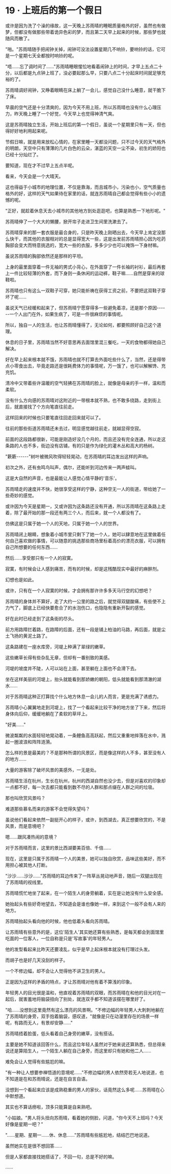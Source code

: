 <link rel="stylesheet" href="../styles/text.css" />
<h1>19 · 上班后的第一个假日</h1>

或许是因为洗了个澡的缘故，这一天晚上苏雨晴的睡眠质量格外的好，虽然也有做梦，但都没有做那些带着诡异色彩的梦，而且第二天早上起来的时候，那些梦也就随风而散了。

"啪。"苏雨晴随手把闹钟关掉，闹钟可没法设置星期几不响铃，要响铃的话，它可是一个星期七天全都按时响铃的呢。

"唔......忘了调时间了......"苏雨晴睡眼惺忪地看着闹钟上的时间，才早上五点二十分，以后都是九点钟上班了，没必要起那么早，只要八点二十分起床时间就足够充裕的了。

苏雨晴调好闹钟，又睁着眼睛在床上躺了一会儿，感觉自己没什么睡意，就干脆下了床。

早晨的空气还是十分清爽的，因为今天不用上班，所以苏雨晴也没有什么心理压力，昨天晚上睡了一个好觉，今天早上也觉得神清气爽。

这是苏雨晴独立生活，开始上班后的第一个假日，虽说一个星期里只有一天，但也得好好地利用起来呢。

节假日嘛，就是用来放松心情的，在家里睡一天都没问题，只不过今天的天气格外的明朗，天空中只有薄薄的几片白色的云朵，湛蓝的天空一尘不染，初生的娇阳也已经十分灿烂了。

要知道，现在才不过早上五点半呢。

看来，今天会是一个大晴天。

这也得益于小城市的地理位置，不仅是靠海，而且城市小，污染也小，空气质量也格外的好，这样的天气如果待在家里的话，就连苏雨晴自己都会觉得有些小小的遗憾的呢。

"正好，就趁着休息天去小城市的其他地方到处逛逛吧，也算是熟悉一下地形呢。"

苏雨晴伸了一个大大的懒腰，掀开帘子走进卫生间里洗漱去了。

苏雨晴穿来的那一套衣服是最合身的，只是昨天晚上刚晒出去，今天早上肯定没那么快干，而其他的衣服相对的总是显得宽大一些，这是出发前苏雨晴担心因为吃药胸部会变大而特意挑选的，宽大一些的衣服，多多少少也可以掩饰一下身材嘛。

虽说苏雨晴的胸部依然还是那样的平坦。

上身的最里面穿着一件无袖的男式小背心，在外面穿了一件长袖的衬衫，最后再套上一件比较轻薄的外套，而下身则一条休闲的运动裤，鞋子嘛......自然是穿来的球鞋啦。

苏雨晴也只有这么一双鞋子可穿，她只能祈祷在获得工资之前，不要把这双鞋子穿坏了呢......

虽说天气已经暖和起来了，但苏雨晴宁愿穿得多一些避免着凉，还是那个原因------一个人出门在外，如果生病了，可是一件很麻烦的事情呢。

所以，独自一人的生活，也让苏雨晴懂得了，无论如何，都要照顾好自己这个道理。

休息的日子里，苏雨晴当然不好意思再去面馆里混三餐吃，一天的食物都得她自己解决。

好在早上起来根本就不饿，苏雨晴也就不打算去外面吃些什么了，当然，还是得带点小零食出去，毕竟走路还是很耗费体力的事情呢，万一饿了，也可以解解馋、充充饥。

清冷中又带着些许温暖的空气轻拂在苏雨晴的脸上，就像是母亲的手一样，温和而柔软。

没有什么方向感的苏雨晴对这附近的一带根本就不熟，也不敢多绕路，走到街上后，就直接找了个方向笔直往前走。

这样回来的时候也只要笔直往回走回来就可以了。

往前的那些街道苏雨晴还未去过，明显感觉越往前走，就越显得空寂。

前面的这段路都很新，可能是刚造好没几个月的，而且还没有完全连通，所以走这条路的人也不多，街边没有店铺，有的只是作为绿化的灌木丛和高大的杨树。

"簌簌------"树叶被微风吹得轻轻晃动，在苏雨晴的耳边发出这样的声响。

初次之外，还有虫鸣鸟叫声，偶尔，还能听到河边传来一两声蛙叫。

这是大自然的声音，也是最能让人感觉心情平静的'音乐'。

苏雨晴走的速度并不快，她很享受这样的宁静，这种空无一人的街道，带给她了一些奇妙的感觉。

或许因为今天是星期一，又或许因为这条路还没有开通，所以苏雨晴在这条路上走着，除了最开始的那一段还有两三个人，而后来，就一个人都没有了。

仿佛这是只属于她一个人的天地，只属于她一个人的世界。

苏雨晴闭上眼睛，想象着小城市里只剩下了她一个人，她可以肆意地在这里做着任何自己喜欢做的事情，可以随意的挑选那些商场里标着高价的漂亮衣服，可以拥有自己所想要的任何东西......

然后......享受那只有一个人的寂寞。

寂寞，有时候会让人感到痛苦，而有的时候，却是这残酷现实中最好的麻醉剂。

幻想也是如此。

或许，只有在一个人寂寞的时候，才会拥有那许许多多天马行空的幻想吧？

苏雨晴的身体并不算好，走了大约一公里的路之后，就觉得双腿酸痛，有些使不上力气了，脚底上已经快要愈合了的水泡伤口，也隐隐有重新开裂的感觉。

好在此时已经走到了这条街的尽头。

前方用路障拦着路，在路障的后面，还有一段是铺上柏油的马路，再后面，就是尘土飞扬的黄泥土路了。

这条路建在一座水库旁，河堤上种满了翠绿的嫩草。

这些嫩草长得有些杂乱无章，但却有一番别致的美感。

河堤的坡度并不陡，人可以站在上面，甚至躺在上面也不会滑下去。

坐在这样美丽的河堤上，抬头就能看到那娇嫩的朝阳，低头就能看到那清澈的湖水......

对于苏雨晴这种正打算找个什么地方休息一会儿的人而言，更是充满了诱惑力。

苏雨晴小心翼翼地走到河堤上，找了一个看起来比较干净的地方坐了下来，然后将身体向后仰，缓缓地躺在了柔软的草坪上。

"好美......"

微波粼粼的水面轻轻地晃动着，一条鲤鱼高高跃起，然后又重重地摔落在水中，溅起一圈波浪和阵阵涟漪。

怎么样的景是最美的？不是那种所谓的风景区，而是像这样的人不多，甚至没有人的地方......

大量的游客除了破坏风景的美感外，一无是处。

苏雨晴生活在杭州，生长在杭州，杭州的西湖自然也没少去，但是对喜欢的印象却一点都不好，每一次去都只能看到数不尽的人群和那点缀在人群之间的垃圾。

那也叫欣赏风景吗？

难道那些慕名而来的游客不会觉得失望吗？

虽说他们看起来依然一副挺开心的样子，或许，到西湖去，真正想要欣赏的，不是风景，而是意境吧？

嗯......跟风凑热闹的意境？

对于苏雨晴而言，这里的景比西湖要美百倍、千倍......

现在，这里是只属于苏雨晴一个人的美景，她可以独自欣赏，品味这些美好，而不用担心被其他人打断。

"沙沙......沙沙......"苏雨晴的耳边传来了一阵草丛晃动地声音，随后一双腿出现在了苏雨晴的视线里。

苏雨晴慌忙地坐了起来，在一个陌生人的身旁躺着，实在是让她没有什么安全感。

她抬起头有些好奇地望去，不知道会是谁也像她一样，来到这个一般不会有人来的地方。

苏雨晴抬起头看向他的时候，他也低着头看向苏雨晴。

让苏雨晴有些意外的是，这位'陌生人'其实她还算有些熟悉，是每天都会到面馆里吃面的一位客人，一位自称是只是'写故事'的年轻男人。

他的发型看起来比昨天还要凌乱，似乎是早上起床根本就没有打理过头发。

而胡子也是好几天没刮的样子。

一个不修边幅，却不会让人觉得他不讲卫生的男人。

正是因为这样的矛盾的特点，才让苏雨晴对他有着不算浅的印象。

年轻男人的目光很是温和，他直视着苏雨晴的双眼，而苏雨晴在和他的目光对在一起后，就害羞地将脑袋扭向了别处，就连双手都不知道该摆在哪里好了。

"哈......没想到这里竟然有这么漂亮的风景啊。"不修边幅的年轻男人大刺刺地躺在了苏雨晴的身旁，双手抱着脑袋，感叹道，"就像是只在动漫里存在的场景一样呢，有路而无人，有景却安静......"

苏雨晴捂着脸蛋，低头看着自己身旁的嫩草，没有搭话。

主要是她不知道该回答什么，而且这位年轻人虽然对于她来说还算熟悉，但总得来说还是算陌生人，一个陌生人躺在自己身旁，而这里却只有她和他二人......

难免会让人觉得有些尴尬的嘛。

"有一种让人想要参禅悟道的意境呢......"不修边幅的男人依然旁若无人地说道，也不知道是在和苏雨晴说，还是在自言自语。

没想到一个看起来应该是成熟稳重的男人的家伙，话竟然这么多呢......苏雨晴在心中默想道。

其实也不算话痨啦，顶多只能算是自来熟吧。

"小姑娘。"男人将头扭向苏雨晴，看着她的侧脸，问道，"你今天不上班吗？今天好像是星期一吧？"

"......星期、星期一......休、休息......"苏雨晴有些尴尬地，结结巴巴地说道。

虽然她实在是很不想回答......

但是人家都直接找她搭话了，不回一句，总是不好的嘛。

......
